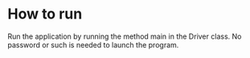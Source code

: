 # How to run

Run the application by running the method main in the Driver class.
No password or such is needed to launch the program.